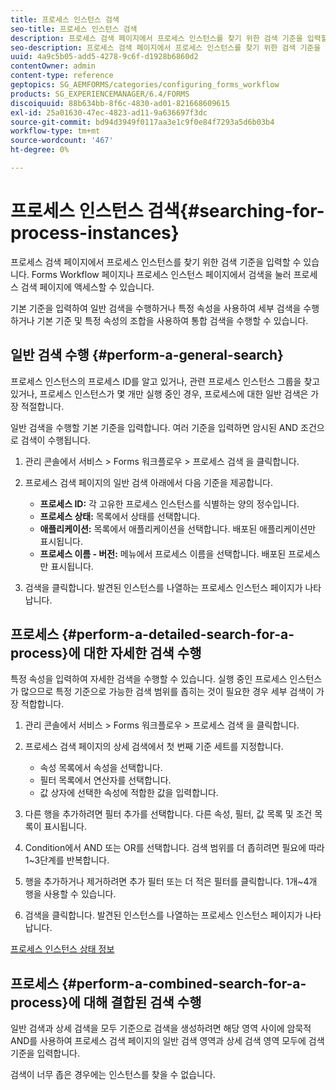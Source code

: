 ```yaml
---
title: 프로세스 인스턴스 검색
seo-title: 프로세스 인스턴스 검색
description: 프로세스 검색 페이지에서 프로세스 인스턴스를 찾기 위한 검색 기준을 입력할 수 있습니다.
seo-description: 프로세스 검색 페이지에서 프로세스 인스턴스를 찾기 위한 검색 기준을 입력할 수 있습니다.
uuid: 4a9c5b05-add5-4278-9c6f-d1928b6860d2
contentOwner: admin
content-type: reference
geptopics: SG_AEMFORMS/categories/configuring_forms_workflow
products: SG_EXPERIENCEMANAGER/6.4/FORMS
discoiquuid: 88b634bb-8f6c-4830-ad01-821668609615
exl-id: 25a01630-47ec-4823-ad11-9a636697f3dc
source-git-commit: bd94d3949f0117aa3e1c9f0e84f7293a5d6b03b4
workflow-type: tm+mt
source-wordcount: '467'
ht-degree: 0%

---
```


# 프로세스 인스턴스 검색{#searching-for-process-instances}

프로세스 검색 페이지에서 프로세스 인스턴스를 찾기 위한 검색 기준을 입력할 수 있습니다. Forms Workflow 페이지나 프로세스 인스턴스 페이지에서 검색을 눌러 프로세스 검색 페이지에 액세스할 수 있습니다.

기본 기준을 입력하여 일반 검색을 수행하거나 특정 속성을 사용하여 세부 검색을 수행하거나 기본 기준 및 특정 속성의 조합을 사용하여 통합 검색을 수행할 수 있습니다.

## 일반 검색 수행 {#perform-a-general-search}

프로세스 인스턴스의 프로세스 ID를 알고 있거나, 관련 프로세스 인스턴스 그룹을 찾고 있거나, 프로세스 인스턴스가 몇 개만 실행 중인 경우, 프로세스에 대한 일반 검색은 가장 적절합니다.

일반 검색을 수행할 기본 기준을 입력합니다. 여러 기준을 입력하면 암시된 AND 조건으로 검색이 수행됩니다.

1. 관리 콘솔에서 서비스 > Forms 워크플로우 > 프로세스 검색 을 클릭합니다.
1. 프로세스 검색 페이지의 일반 검색 아래에서 다음 기준을 제공합니다.

   * **프로세스 ID:** 각 고유한 프로세스 인스턴스를 식별하는 양의 정수입니다.
   * **프로세스 상태:**  목록에서 상태를 선택합니다.
   * **애플리케이션:**  목록에서 애플리케이션을 선택합니다. 배포된 애플리케이션만 표시됩니다.
   * **프로세스 이름 - 버전:**  메뉴에서 프로세스 이름을 선택합니다. 배포된 프로세스만 표시됩니다.

1. 검색을 클릭합니다. 발견된 인스턴스를 나열하는 프로세스 인스턴스 페이지가 나타납니다.

## 프로세스 {#perform-a-detailed-search-for-a-process}에 대한 자세한 검색 수행

특정 속성을 입력하여 자세한 검색을 수행할 수 있습니다. 실행 중인 프로세스 인스턴스가 많으므로 특정 기준으로 가능한 검색 범위를 좁히는 것이 필요한 경우 세부 검색이 가장 적합합니다.

1. 관리 콘솔에서 서비스 > Forms 워크플로우 > 프로세스 검색 을 클릭합니다.
1. 프로세스 검색 페이지의 상세 검색에서 첫 번째 기준 세트를 지정합니다.

   * 속성 목록에서 속성을 선택합니다.
   * 필터 목록에서 연산자를 선택합니다.
   * 값 상자에 선택한 속성에 적합한 값을 입력합니다.

1. 다른 행을 추가하려면 필터 추가를 선택합니다. 다른 속성, 필터, 값 목록 및 조건 목록이 표시됩니다.
1. Condition에서 AND 또는 OR를 선택합니다. 검색 범위를 더 좁히려면 필요에 따라 1~3단계를 반복합니다.
1. 행을 추가하거나 제거하려면 추가 필터 또는 더 적은 필터를 클릭합니다. 1개~4개 행을 사용할 수 있습니다.
1. 검색을 클릭합니다. 발견된 인스턴스를 나열하는 프로세스 인스턴스 페이지가 나타납니다.

[프로세스 인스턴스 상태 정보](/help/forms/using/admin-help/processes.md#about-process-instance-statuses)

## 프로세스 {#perform-a-combined-search-for-a-process}에 대해 결합된 검색 수행

일반 검색과 상세 검색을 모두 기준으로 검색을 생성하려면 해당 영역 사이에 암묵적 AND를 사용하여 프로세스 검색 페이지의 일반 검색 영역과 상세 검색 영역 모두에 검색 기준을 입력합니다.

검색이 너무 좁은 경우에는 인스턴스를 찾을 수 없습니다.
